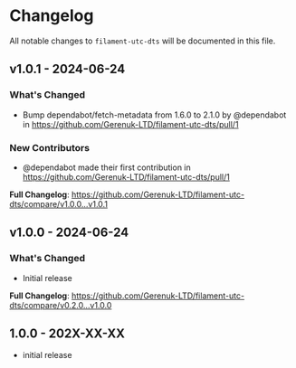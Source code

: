 # Changelog

All notable changes to `filament-utc-dts` will be documented in this file.

## v1.0.1 - 2024-06-24

### What's Changed

* Bump dependabot/fetch-metadata from 1.6.0 to 2.1.0 by @dependabot in https://github.com/Gerenuk-LTD/filament-utc-dts/pull/1

### New Contributors

* @dependabot made their first contribution in https://github.com/Gerenuk-LTD/filament-utc-dts/pull/1

**Full Changelog**: https://github.com/Gerenuk-LTD/filament-utc-dts/compare/v1.0.0...v1.0.1

## v1.0.0 - 2024-06-24

### What's Changed

* Initial release

**Full Changelog**: https://github.com/Gerenuk-LTD/filament-utc-dts/compare/v0.2.0...v1.0.0

## 1.0.0 - 202X-XX-XX

- initial release
